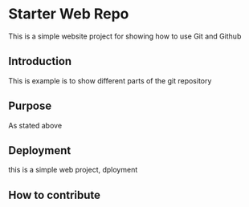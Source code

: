 # Starter Web Repo

This is a simple website project for showing how to use Git and Github

## Introduction
This is example is to show different parts of the git repository

## Purpose
As stated above

## Deployment
this is a simple web project, dployment

## How to contribute